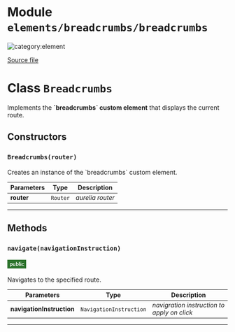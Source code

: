 # Module `elements/breadcrumbs/breadcrumbs`

![category:element](https://img.shields.io/badge/category-element-blue.svg?style=flat-square)



[Source file](..\src\elements\breadcrumbs\breadcrumbs.js)

# Class `Breadcrumbs`

Implements the **&#x60;breadcrumbs&#x60; custom element** that displays the current route.

## Constructors


### `Breadcrumbs(router)`

Creates an instance of the &#x60;breadcrumbs&#x60; custom element.

Parameters | Type | Description
--- | --- | ---
__router__ | `Router` | *aurelia router*

---

## Methods

### `navigate(navigationInstruction)`

![modifier: public](images/badges/modifier-public.png)

Navigates to the specified route.

Parameters | Type | Description
--- | --- | ---
__navigationInstruction__ | `NavigationInstruction` | *navigration instruction to apply on click*

---
